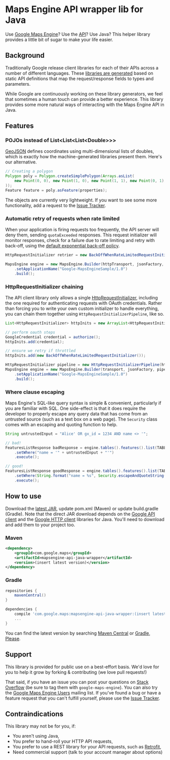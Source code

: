 Maps Engine API wrapper lib for Java
====================================

Use [Google Maps Engine]?  Use the [API][maps-engine-api]?
Use Java?  This helper library provides a little bit of sugar to make your life easier.

Background
----------
Traditionally Google release client libraries for each of their APIs across a
number of different languages.  These [libraries are generated][generator] based
on static API definitions that map the request/response fields to types and
parameters.

While Google are continuously working on these library generators, we feel that
sometimes a human touch can provide a better experience.  This library provides
some more natural ways of interacting with the Maps Engine API in Java.

Features
--------

### POJOs instead of List&lt;List&lt;List&lt;Double&gt;&gt;&gt;

[GeoJSON] defines coordinates using multi-dimensional lists of doubles, which is exactly
how the machine-generated libraries present them.  Here's our alternative.

```java
// Creating a polygon
Polygon poly = Polygon.createSimplePolygon(Arrays.asList(
    new Point(0, 0), new Point(1, 0), new Point(1, 1), new Point(0, 1), new Point(0, 0)
));
Feature feature = poly.asFeature(properties);
```

The objects are currently very lightweight.  If you want to see some more functionality,
add a request to the [Issue Tracker].


### Automatic retry of requests when rate limited

When your application is firing requests too frequently, the API server will deny them,
sending `quotaExceeded` responses.  This request initializer will monitor responses,
check for a failure due to rate limiting and retry with back-off, using the [default
exponential back-off policy][backoff-policy].

```java
HttpRequestInitializer retrier = new BackOffWhenRateLimitedRequestInitializer();

MapsEngine engine = new MapsEngine.Builder(httpTransport, jsonFactory, retrier)
    .setApplicationName("Google-MapsEngineSample/1.0")
    .build();
```

### HttpRequestInitializer chaining

The API client library only allows a single [HttpRequestInitializer], including the one
required for authenticating requests with OAuth credentials.  Rather than forcing you to
write your own custom initializer to handle everything, you can chain them together using
`HttpRequestInitializerPipeline`, like so.

```java
List<HttpRequestInitializer> httpInits = new ArrayList<HttpRequestInitializer>();

// perform oauth steps
GoogleCredential credential = authorize();
httpInits.add(credential);

// ensure we retry if throttled
httpInits.add(new BackOffWhenRateLimitedRequestInitializer());

HttpRequestInitializer pipeline = new HttpRequestInitializerPipeline(httpInits);
MapsEngine engine = new MapsEngine.Builder(transport, jsonFactory, pipeline)
    .setApplicationName("Google-MapsEngineSample/1.0")
    .build();
```

### Where clause escaping

Maps Engine's SQL-like query syntax is simple & convenient, particularly if you are
familiar with SQL.  One side-effect is that it does require the developer to properly
escape any query data that has come from an untrusted source (such as a text box on
a web page).  The `Security` class comes with an escaping and quoting function to help.

```java
String untrustedInput = "Alice' OR gx_id = 1234 AND name <> '";

// bad!
FeaturesListResponse badResponse = engine.tables().features().list(TABLE_ID)
    .setWhere("name = '" + untrustedInput + "'")
    .execute();

// good!
FeaturesListResponse goodResponse = engine.tables().features().list(TABLE_ID)
    .setWhere(String.format("name = %s", Security.escapeAndQuoteString(untrustedInput)))
    .execute();
```

How to use
----------

Download the [latest JAR], update pom.xml (Maven) or update build.gradle (Gradle).   Note
that the direct JAR download depends on the [Google API client] and the [Google HTTP
client] libraries for Java.  You'll need to download and add them to your project too.

### Maven
```xml
<dependency>
    <groupId>com.google.maps</groupId>
    <artifactId>mapsengine-api-java-wrapper</artifactId>
    <version>(insert latest version)</version>
</dependency>
```

### Gradle
```groovy
repositories {
    mavenCentral()
}

dependencies {
    compile 'com.google.maps:mapsengine-api-java-wrapper:(insert latest version)'
    ...
}
```

You can find the latest version by searching [Maven Central] or [Gradle, Please].

Support
-------
This library is provided for public use on a best-effort basis.  We'd love for you
to help it grow by forking & contributing (we love pull requests!)

That said, if you have an issue you can post your questions on [Stack Overflow]
(be sure to tag them with `google-maps-engine`).  You can also try the [Google
Maps Engine Users] mailing list.  If you've found a bug or have a feature request
that you can't fulfill yourself, please use the [Issue Tracker].

Contraindications
-----------------
This library may not be for you, if:

 * You aren't using Java,
 * You prefer to hand-roll your HTTP API requests,
 * You prefer to use a REST library for your API requests, such as [Retrofit][retrofit],
 * Need commercial support (talk to your account manager about options)


[google maps engine]: http://www.google.com.au/enterprise/mapsearth/products/mapsengine.html
[maps-engine-api]: https://developers.google.com/maps-engine/
[issue tracker]: https://github.com/googlemaps/mapsengine-api-java-wrapper/issues
[generator]: https://code.google.com/p/google-apis-client-generator/
[geojson]: http://geojson.org/
[backoff-policy]: http://javadoc.google-http-java-client.googlecode.com/hg/1.17.0-rc/index.html?com/google/api/client/util/ExponentialBackOff.html
[httprequestinitializer]: http://javadoc.google-http-java-client.googlecode.com/hg/1.17.0-rc/index.html?com/google/api/client/http/HttpRequestInitializer.html
[latest jar]: TODO!
[google api client]: https://code.google.com/p/google-api-java-client/
[google http client]: https://code.google.com/p/google-http-java-client/
[maven central]: http://search.maven.org/
[gradle, please]: http://gradleplease.appspot.com/
[stack overflow]: http://stackoverflow.com/
[google maps engine users]: https://groups.google.com/forum/#!forum/google-maps-engine-users
[retrofit]: http://square.github.io/retrofit/


